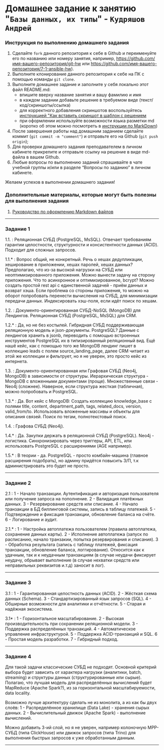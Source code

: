 # Домашнее задание к занятию "`Базы данных, их типы`" - `Кудряшов Андрей`


### Инструкция по выполнению домашнего задания

   1. Сделайте `fork` данного репозитория к себе в Github и переименуйте его по названию или номеру занятия, например, https://github.com/имя-вашего-репозитория/git-hw или  https://github.com/имя-вашего-репозитория/7-1-ansible-hw).
   2. Выполните клонирование данного репозитория к себе на ПК с помощью команды `git clone`.
   3. Выполните домашнее задание и заполните у себя локально этот файл README.md:
      - впишите вверху название занятия и вашу фамилию и имя
      - в каждом задании добавьте решение в требуемом виде (текст/код/скриншоты/ссылка)
      - для корректного добавления скриншотов воспользуйтесь [инструкцией "Как вставить скриншот в шаблон с решением](https://github.com/netology-code/sys-pattern-homework/blob/main/screen-instruction.md)
      - при оформлении используйте возможности языка разметки md (коротко об этом можно посмотреть в [инструкции  по MarkDown](https://github.com/netology-code/sys-pattern-homework/blob/main/md-instruction.md))
   4. После завершения работы над домашним заданием сделайте коммит (`git commit -m "comment"`) и отправьте его на Github (`git push origin`);
   5. Для проверки домашнего задания преподавателем в личном кабинете прикрепите и отправьте ссылку на решение в виде md-файла в вашем Github.
   6. Любые вопросы по выполнению заданий спрашивайте в чате учебной группы и/или в разделе “Вопросы по заданию” в личном кабинете.
   
Желаем успехов в выполнении домашнего задания!
   
### Дополнительные материалы, которые могут быть полезны для выполнения задания

1. [Руководство по оформлению Markdown файлов](https://gist.github.com/Jekins/2bf2d0638163f1294637#Code)

---

### Задание 1

1.1. : 
Реляционная СУБД (PostgreSQL, MsSQL).
Отвечает требованиям гарантии целостности, структурности и консистентности данных (ACID).
Подходит для сложных запросов.

1.1.* :
Вопрос общий, не конкретный. Речь о хешах дедупликации, хеширование в приложении, хешах паролей, хешах данных?
Предполагаю, что из-за высокой нагрузки на СУБД или неоптимизированного приложения.
Можно вынести задачу на сторону приложения. Что то асинхронное и оптимизированное, bcrypt?
Можно создать простой rest api с единственной задачей - приём данных и возврат хэша. 
Если проблема со стороны приложения, то можно на оборот попробовать перенести вычисления на СУБД, для минимизации передачи данных.
Индексировать хэш-поля, если идёт поиск по хешам.



1.2. :
Документо-ориентированная СУБД-NoSQL (MongoDB) для Лендингов.
Реляционная СУБД (PostgreSQL, MsSQL) для CRM.

1.2.* :
Да, но не без костылей.
Гибридная СУБД поддерживающая реляционную модель и json-документы. PostgreSQL? Данные с лендингов хранить в jsonb, переводить с помощью встроенных инструментов PostgreSQL их в типизированный реляционный вид.
Ещё нашё кейс, как с помощью того же MongoDB лендинг пишет в коллекцию leads с полем source_landing_page, далее CRM читает из этой же коллекции и фильтрует, но я не уверен, это просто кейс из интернета.



1.3. :
Документо-ориентированная или Графовая СУБД (Neo4j, MongoDB) в зависимости от структуры.
Иерархическая структура - MongoDB с вложенными документами (проще).
Множественные связи - Neo4j (сложнее).
Наверное, если структура жесткая (табличная), можно попробовать и PostgreSQL.

1.3.* :
Да.
Вот кейс с MongoDB:
Создать коллекцию knowledge_base с полями title, content, department_path, tags, related_docs, version, valid_from/to.
Использовать вложенные массивы и объекты для описания связей.
Поиск по тегам, полнотекстовый поиск.



1.4. :
Графова СУБД (Neo4j).

1.4.* :
Да.
Закупки держать в реляционной СУБД (PostgreSQL).
Neo4j - логистика.
Синхронизировать через триггеры, API, ETL, или использовать PostgreSQL с расширениями (AGE например).



1.5.* :
В теории - да.
PostgreSQL - просто комбайн-машина (главное расширения подобрать), но админу придётся повысить З/П, т.к администрировать это будет не просто.


---

### Задание 2

2.1 :
1 - Начало транзакции. Аутентификация и авторизация пользователя или получение запроса на пополнение.
2 - Валидация платёжных данных.
3 - Резервирование средств или списание.
4 - Начало транзакции в БД биллинговой системы, запись в таблицу платежей.
5 - Подтверждение и фиксация транзакции, обновление баланса на счёте.
6 - Логирование и аудит.

2.1.* :
1 - Настройка автоплатежа пользователем (правила автоплатежа, сохранение данных карты).
2 - Исполнение автоплатежа (запуск по расписанию, начало транзакии, попытка резервирования и списания).
3 - Обработка результата (запись с таблицу платежей, фиксация транзакции, обновление баланса, логгирование).
Относится как к удачным, так и к неудачным транзакциям (в случае неудачи фиксирует неудачу, обрывает выполнение (в случае нехватки средств или неправильных реквизитов и.т.д) заносит в лог).


---

### Задание 3

3.1 :
1 - Гарантированная целостность данных (ACID).
2 - Жёсткая схема данных (Schema).
3 - Стандартизированный язык запросов (SQL).
4 - Обширные возможности для аналитики и отчётности.
5 - Старая и надёжная экосистема.

3.1* :
1 - Горизонтальное масштабирование.
2 - Высокая производительность при сохранении реляционной модели.
3 - Поддержка распределённых транзакций.
4 - Автоматическое управление инфраструктурой.
5 - Поддержка ACID-транзакций и SQL.
6 - Простая модель разработки.
7 - Гибридный подход.


---

### Задание 4

Для такой задачи классические СУБД не подходят.
Основной критерий выбора будет зависить от характера нагрузки (аналитики, batch, streaming) и структуры данных (структурированные или сырые).
Полагаю, что лучшая модель для распределённых вычислений будет MapReduce (Apache Spark?), из за горизонтальной масштабируемости, data locality.

Возможно лучше архитектуру сделать не из монолита, а из как бы двух слоёв:
1 - Распределённое хранилище (Data Lake) - хранения сырых данных.
2 - Вычислительный движок (Apache Spark) - выполнение вычислений.

Можно добавить 3-ий слой, но я не уверен, например колоночную MPP-СУБД (типа ClickHouse) или движок запросов (типа Trino) для выполнения быстрых запросов к уже обработанным данным.


---
